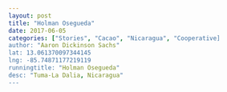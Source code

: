 ```yaml
---
layout: post
title: "Holman Osegueda"
date: 2017-06-05
categories: ["Stories", "Cacao", "Nicaragua", "Cooperative]
author: "Aaron Dickinson Sachs"
lat: 13.061370097344145
lng: -85.74871177219119
runningtitle: "Holman Osegueda"
desc: "Tuma-La Dalia, Nicaragua"
---
```



